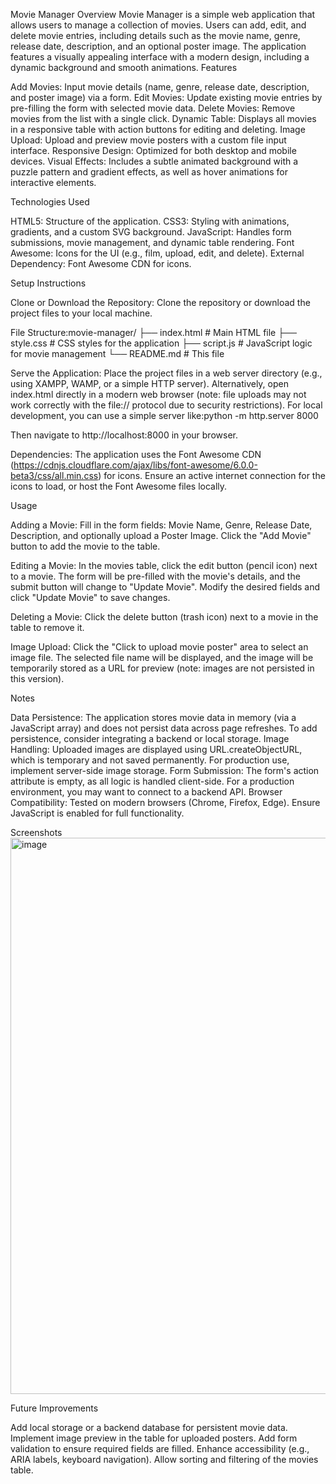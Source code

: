 Movie Manager
Overview
Movie Manager is a simple web application that allows users to manage a collection of movies. Users can add, edit, and delete movie entries, including details such as the movie name, genre, release date, description, and an optional poster image. The application features a visually appealing interface with a modern design, including a dynamic background and smooth animations.
Features

Add Movies: Input movie details (name, genre, release date, description, and poster image) via a form.
Edit Movies: Update existing movie entries by pre-filling the form with selected movie data.
Delete Movies: Remove movies from the list with a single click.
Dynamic Table: Displays all movies in a responsive table with action buttons for editing and deleting.
Image Upload: Upload and preview movie posters with a custom file input interface.
Responsive Design: Optimized for both desktop and mobile devices.
Visual Effects: Includes a subtle animated background with a puzzle pattern and gradient effects, as well as hover animations for interactive elements.

Technologies Used

HTML5: Structure of the application.
CSS3: Styling with animations, gradients, and a custom SVG background.
JavaScript: Handles form submissions, movie management, and dynamic table rendering.
Font Awesome: Icons for the UI (e.g., film, upload, edit, and delete).
External Dependency: Font Awesome CDN for icons.

Setup Instructions

Clone or Download the Repository:
Clone the repository or download the project files to your local machine.

File Structure:movie-manager/
├── index.html # Main HTML file
├── style.css # CSS styles for the application
├── script.js # JavaScript logic for movie management
└── README.md # This file

Serve the Application:
Place the project files in a web server directory (e.g., using XAMPP, WAMP, or a simple HTTP server).
Alternatively, open index.html directly in a modern web browser (note: file uploads may not work correctly with the file:// protocol due to security restrictions).
For local development, you can use a simple server like:python -m http.server 8000

Then navigate to http://localhost:8000 in your browser.

Dependencies:
The application uses the Font Awesome CDN (https://cdnjs.cloudflare.com/ajax/libs/font-awesome/6.0.0-beta3/css/all.min.css) for icons. Ensure an active internet connection for the icons to load, or host the Font Awesome files locally.

Usage

Adding a Movie:
Fill in the form fields: Movie Name, Genre, Release Date, Description, and optionally upload a Poster Image.
Click the "Add Movie" button to add the movie to the table.

Editing a Movie:
In the movies table, click the edit button (pencil icon) next to a movie.
The form will be pre-filled with the movie's details, and the submit button will change to "Update Movie".
Modify the desired fields and click "Update Movie" to save changes.

Deleting a Movie:
Click the delete button (trash icon) next to a movie in the table to remove it.

Image Upload:
Click the "Click to upload movie poster" area to select an image file.
The selected file name will be displayed, and the image will be temporarily stored as a URL for preview (note: images are not persisted in this version).

Notes

Data Persistence: The application stores movie data in memory (via a JavaScript array) and does not persist data across page refreshes. To add persistence, consider integrating a backend or local storage.
Image Handling: Uploaded images are displayed using URL.createObjectURL, which is temporary and not saved permanently. For production use, implement server-side image storage.
Form Submission: The form's action attribute is empty, as all logic is handled client-side. For a production environment, you may want to connect to a backend API.
Browser Compatibility: Tested on modern browsers (Chrome, Firefox, Edge). Ensure JavaScript is enabled for full functionality.

Screenshots
<img width="852" height="890" alt="image" src="https://github.com/user-attachments/assets/aa909e19-b71c-436a-be51-4a14bf94470c" />

Future Improvements

Add local storage or a backend database for persistent movie data.
Implement image preview in the table for uploaded posters.
Add form validation to ensure required fields are filled.
Enhance accessibility (e.g., ARIA labels, keyboard navigation).
Allow sorting and filtering of the movies table.
